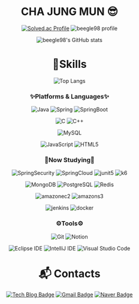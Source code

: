 <div align="center">

 # CHA JUNG MUN 😎

[![Solved.ac Profile](http://mazassumnida.wtf/api/v2/generate_badge?boj=ckwjdans)](https://solved.ac/ckwjdans/)
![beegle98 profile](http://mazandi.herokuapp.com/api?handle=ckwjdans&theme=warm)

![beegle98's GitHub stats](https://github-readme-stats.vercel.app/api?username=beegle98&show_icons=true&theme=radical)
# 💪Skills
![Top Langs](https://github-readme-stats.vercel.app/api/top-langs/?username=beegle98&layout=compact&theme=dark)

### ✨Platforms & Languages✨

![Java](https://img.shields.io/badge/Java-007396.svg?&style=flat-square&logo=Java&logoColor=white)
![Spring](https://img.shields.io/badge/Spring-6DB33F.svg?&style=flat-square&logo=Spring&logoColor=white)
![SpringBoot](https://img.shields.io/badge/SpringBoot-6DB33F.svg?&style=flat-square&logo=springboot&logoColor=white)

![C](https://img.shields.io/badge/C-A8B9CC.svg?&style=flat-square&logo=c&logoColor=white)
![C++](https://img.shields.io/badge/C++-00599C.svg?&style=flat-square&logo=cplusplus&logoColor=white)

![MySQL](https://img.shields.io/badge/MySQL-4479A1.svg?&style=flat-square&logo=MySQL&logoColor=white)

![JavaScript](https://img.shields.io/badge/JavaScript-F7DF1E.svg?&style=flat-square&logo=JavaScript&logoColor=white)
![HTML5](https://img.shields.io/badge/HTML5-E34F26.svg?&style=flat-square&logo=HTML5&logoColor=white)

### 📖Now Studying📖

![SpringSecurity](https://img.shields.io/badge/SpringSecurity-6DB33F.svg?&style=flat-square&logo=springsecurity&logoColor=white)
![SpringCloud](https://img.shields.io/badge/SpringCloud-6DB33F.svg?&style=flat-square&logo=spring&logoColor=white)
![junit5](https://img.shields.io/badge/JUnit5-25A162.svg?&style=flat-square&logo=junit5&logoColor=white)
![k6](https://img.shields.io/badge/K6-7D64FF.svg?&style=flat-square&logo=k6&logoColor=white)

![MongoDB](https://img.shields.io/badge/MongoDB-47A248.svg?&style=flat-square&logo=mongodb&logoColor=white)
![PostgreSQL](https://img.shields.io/badge/PostgreSQL-4169E1.svg?&style=flat-square&logo=postgresql&logoColor=white)
![Redis](https://img.shields.io/badge/Redis-FF4438.svg?&style=flat-square&logo=redis&logoColor=white)

![amazonec2](https://img.shields.io/badge/Amazon%20EC2-FF9900.svg?&style=flat-square&logo=amazonec2&logoColor=white)
![amazons3](https://img.shields.io/badge/Amazon%20S3-569A31.svg?&style=flat-square&logo=amazons3&logoColor=white)

![jenkins](https://img.shields.io/badge/Jenkins-D24939.svg?&style=flat-square&logo=jenkins&logoColor=white)
![docker](https://img.shields.io/badge/Docker-2496ED.svg?&style=flat-square&logo=docker&logoColor=white)

### ⚙Tools⚙
![Git](https://img.shields.io/badge/Git-F05032.svg?&style=flat-square&logo=Git&logoColor=white)
![Notion](https://img.shields.io/badge/Notion-000000.svg?&style=flat-square&logo=notion&logoColor=white)

![Eclipse IDE](https://img.shields.io/badge/Eclipse%20IDE-2C2255.svg?&style=flat-square&logo=Eclipse%20IDE&logoColor=white)
![IntelliJ IDE](https://img.shields.io/badge/IntelliJ%20IDE-000000.svg?&style=flat-square&logo=intellijidea&logoColor=white)
![Visual Studio Code](https://img.shields.io/badge/Visual%20Studio%20Code-007ACC.svg?&style=flat-square&logo=Visual%20Studio%20Code&logoColor=white)

<!--
배울 예정
![amazonrds](https://img.shields.io/badge/Amazon%20RDS-527FFF.svg?&style=flat-square&logo=amazonrds&logoColor=white)
![amazonroute53](https://img.shields.io/badge/Amazon%20Route%2053-8C4FFF.svg?&style=flat-square&logo=amazonroute53&logoColor=white)

![kubernetes](https://img.shields.io/badge/Kubernetes-2496ED.svg?&style=flat-square&logo=kubernetes&logoColor=white)
![grafana](https://img.shields.io/badge/Grafana-326CE5.svg?&style=flat-square&logo=grafana&logoColor=white)
![prometheus](https://img.shields.io/badge/prometheus-E6522C.svg?&style=flat-square&logo=prometheus&logoColor=white)
-->
 
# :mailbox_with_mail: Contacts
[![Tech Blog Badge](http://img.shields.io/badge/-Tech%20blog-black?style=flat-square&logo=github&link=https://velog.io/@beegle/posts/)](https://velog.io/@beegle/posts/)
[![Gmail Badge](https://img.shields.io/badge/Gmail-d14836?style=flat-square&logo=Gmail&logoColor=white&link=mailto:ckwjdans4182@gmail.com)](mailto:ckwjdans4182@gmail.com)
[![Naver Badge](https://img.shields.io/badge/Naver-03C75A?style=flat-square&logo=Naver&logoColor=white&link=mailto:ckwjdans6431@naver.com)](mailto:ckwjdans6431@naver.com)



</div>
